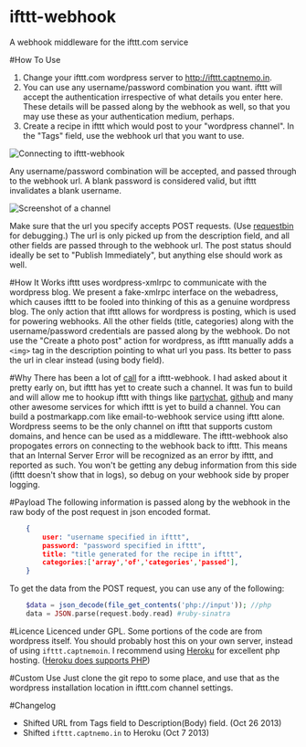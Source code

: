 ifttt-webhook
=============

A webhook middleware for the ifttt.com service

#How To Use
1. Change your ifttt.com wordpress server to <http://ifttt.captnemo.in>.
2. You can use any username/password combination you want. ifttt will accept the authentication irrespective of what details you enter here. These details will be passed along by the webhook as well, so that you may use these as your authentication medium, perhaps.
3. Create a recipe in ifttt which would post to your "wordpress channel". In the "Tags" field, use the webhook url that you want to use.

![Connecting to ifttt-webhook](http://i.imgur.com/RA0Jb.png "You can type in any username/password you want")

Any username/password combination will be accepted, and passed through to the webhook url. A blank password is considered valid, but ifttt invalidates a blank username.

![Screenshot of a channel](http://i.imgur.com/kPpufmZ.png "Sample Channel for use as a webhook")

Make sure that the url you specify accepts POST requests. (Use [requestbin][rb] for debugging.) The url is only picked up from the description field, and all other fields are passed through to the webhook url. The post status should ideally be set to "Publish Immediately", but anything else should work as well.

#How It Works
ifttt uses wordpress-xmlrpc to communicate with the wordpress blog. We present a fake-xmlrpc interface on the webadress, which causes ifttt to be fooled into thinking of this as a genuine wordpress blog. The only action that ifttt allows for wordpress is posting, which is used for powering webhooks. All the other fields (title, categories) along with the username/password credentials are passed along by the webhook. Do not use the "Create a photo post" action for wordpress, as ifttt manually adds a `<img>` tag in the description pointing to what url you pass. Its better to pass the url in clear instead (using body field).

#Why
There has been a lot of [call](http://blog.jazzychad.net/2012/08/05/ifttt-needs-webhooks-stat.html) for a ifttt-webhook. I had asked about it pretty early on, but ifttt has yet to create such a channel. It was fun to build and will allow me to hookup ifttt with things like [partychat][pc], [github][gh] and many other awesome services for which ifttt is yet to build a channel. You can build a postmarkapp.com like email-to-webhook service using ifttt alone. Wordpress seems to be the only channel on ifttt that supports custom domains, and hence can be used as a middleware. The ifttt-webhook also propogates errors on connecting to the webhook back to ifttt. This means that an Internal Server Error will be recognized as an error by ifttt, and reported as such. You won't be getting any debug information from this side (ifttt doesn't show that in logs), so debug on your webhook side by proper logging.

#Payload
The following information is passed along by the webhook in the raw body of the post request in json encoded format.

```json
    {
    	user: "username specified in ifttt",
    	password: "password specified in ifttt",
    	title: "title generated for the recipe in ifttt",
    	categories:['array','of','categories','passed'],
    }
```

To get the data from the POST request, you can use any of the following:

```php
    $data = json_decode(file_get_contents('php://input')); //php
    data = JSON.parse(request.body.read) #ruby-sinatra
```
#Licence
Licenced under GPL. Some portions of the code are from wordpress itself. You should probably host this on your own server, instead of using `ifttt.captnemoin`. I recommend using [Heroku](http://heroku.com) for excellent php hosting. ([Heroku does supports PHP](http://stackoverflow.com/questions/13334052/does-heroku-support-php))

#Custom Use
Just clone the git repo to some place, and use that as the wordpress installation location in ifttt.com channel settings.

#Changelog
- Shifted URL from Tags field to Description(Body) field. (Oct 26 2013)
- Shifted `ifttt.captnemo.in` to Heroku (Oct 7 2013)

[pc]: http://partychat-hooks.appspot.com/ "Partychat Hooks"
[gh]: https://help.github.com/articles/post-receive-hooks/ "Github Post receive hooks"
[rb]: http://requestb.in/